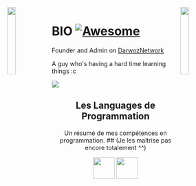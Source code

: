 <img align='left' src='https://art.ngfiles.com/images/1114000/1114896_amenduhh_creeper.gif?f1576629556' width='20%'>
<img align='right' src='https://image.myanimelist.net/ui/5LYzTBVoS196gvYvw3zjwDjXSKSJcvGiCrVwYEyd1ZI' width='20%'>

# BIO [![Awesome](https://cdn.rawgit.com/sindresorhus/awesome/d7305f38d29fed78fa85652e3a63e154dd8e8829/media/badge.svg)](https://github.com/sindresorhus/awesome#readme)
Founder and Admin on [DarwozNetwork](https://twitter.com/DarwozNetwork)

A guy who's having a hard time learning things :c

![](https://komarev.com/ghpvc/?username=daniiieru&color=blue)

<h2 align="center">Les Languages de Programmation</h2>
<p align="center">Un résumé de mes compétences en programmation. ## (Je les maîtrise pas encore totalement ^^) </p>

<p align="center">
  <img src='https://raw.githubusercontent.com/sammwyy/sammwyy/master/skills/java.png' height='50px'>
  <img src='https://raw.githubusercontent.com/sammwyy/sammwyy/master/skills/python.png' height='50px'>
</p>
